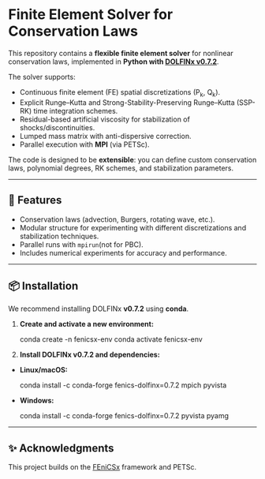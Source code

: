 # Finite Element Solver for Conservation Laws

This repository contains a **flexible finite element solver** for nonlinear conservation laws, implemented in **Python with [DOLFINx v0.7.2](https://github.com/FEniCS/dolfinx)**.  

The solver supports:
- Continuous finite element (FE) spatial discretizations (P<sub>k</sub>, Q<sub>k</sub>).  
- Explicit Runge–Kutta and Strong-Stability-Preserving Runge–Kutta (SSP-RK) time integration schemes.  
- Residual-based artificial viscosity for stabilization of shocks/discontinuities.  
- Lumped mass matrix with anti-dispersive correction.  
- Parallel execution with **MPI** (via PETSc).  

The code is designed to be **extensible**: you can define custom conservation laws, polynomial degrees, RK schemes, and stabilization parameters.

---

## 🚀 Features

- Conservation laws (advection, Burgers, rotating wave, etc.).  
- Modular structure for experimenting with different discretizations and stabilization techniques.  
- Parallel runs with `mpirun`(not for PBC).  
- Includes numerical experiments for accuracy and performance.

---

## 📦 Installation

We recommend installing DOLFINx **v0.7.2** using **conda**.  

1. **Create and activate a new environment:**

    conda create -n fenicsx-env
    conda activate fenicsx-env

2. **Install DOLFINx v0.7.2 and dependencies:**

- **Linux/macOS:**
  
    conda install -c conda-forge fenics-dolfinx=0.7.2 mpich pyvista

- **Windows:**
  
    conda install -c conda-forge fenics-dolfinx=0.7.2 pyvista pyamg
    
---



## ✨ Acknowledgments

This project builds on the [FEniCSx](https://github.com/FEniCS/dolfinx) framework and PETSc.  